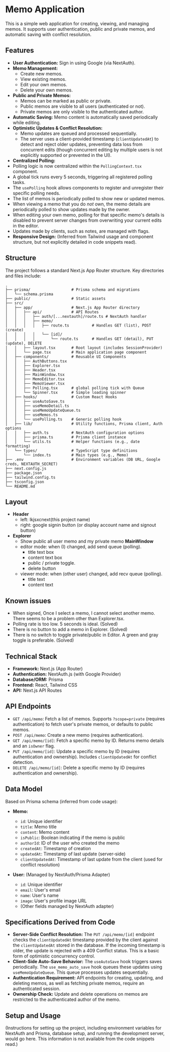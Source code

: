 # Memo Application

This is a simple web application for creating, viewing, and managing memos. It supports user authentication, public and private memos, and automatic saving with conflict resolution.

## Features

- **User Authentication:** Sign in using Google (via NextAuth).
- **Memo Management:**
  - Create new memos.
  - View existing memos.
  - Edit your own memos.
  - Delete your own memos.
- **Public and Private Memos:**
  - Memos can be marked as public or private.
  - Public memos are visible to all users (authenticated or not).
  - Private memos are only visible to the authenticated author.
- **Automatic Saving:** Memo content is automatically saved periodically while editing.
- **Optimistic Updates & Conflict Resolution:**
  - Memo updates are queued and processed sequentially.
  - The server uses a client-provided timestamp (`clientUpdatedAt`) to detect and reject older updates, preventing data loss from concurrent edits (though concurrent editing by multiple users is not explicitly supported or prevented in the UI).
- **Centralized Polling:**
 - Polling logic is now centralized within the `PollingContext.tsx` component.
 - A global tick runs every 5 seconds, triggering all registered polling tasks.
 - The `usePolling` hook allows components to register and unregister their specific polling needs.
 - The list of memos is periodically polled to show new or updated memos.
 - When viewing a memo that you do *not* own, the memo details are periodically polled to show updates made by the owner.
 - When editing your own memo, polling for that specific memo's details is disabled to prevent server changes from overwriting your current edits in the editor.
 - Updates made by clients, such as notes, are managed with flags.
- **Responsive Design:** (Inferred from Tailwind usage and component structure, but not explicitly detailed in code snippets read).

## Structure

The project follows a standard Next.js App Router structure. Key directories and files include:
```
.
├── prisma/                  # Prisma schema and migrations
│   └── schema.prisma
├── public/                  # Static assets
├── src/
│   ├── app/                 # Next.js App Router directory
│   │   ├── api/             # API Routes
│   │   │   ├── auth/[...nextauth]/route.ts # NextAuth handler
│   │   │   ├── memo/
│   │   │   │   ├── route.ts          # Handles GET (list), POST (create)
│   │   │   │   └── [id]/
│   │   │   │       └── route.ts      # Handles GET (detail), PUT (update), DELETE
│   │   ├── layout.tsx       # Root layout (includes SessionProvider)
│   │   └── page.tsx         # Main application page component
│   ├── components/          # Reusable UI Components
│   │   ├── AuthButtons.tsx
│   │   ├── Explorer.tsx
│   │   ├── Header.tsx
│   │   ├── MainWindow.tsx
│   │   ├── MemoEditor.tsx
│   │   ├── MemoViewer.tsx
│   │   ├── Polling.tsx      # global polling tick with Queue
│   │   └── Spinner.tsx      # Simple loading spinner
│   ├── hooks/               # Custom React Hooks
│   │   ├── useAutoSave.ts
│   │   ├── useMemoDetail.ts
│   │   ├── useMemoUpdateQueue.ts
│   │   ├── useMemos.ts
│   │   └── usePolling.ts    # Generic polling hook
│   ├── lib/                 # Utility functions, Prisma client, Auth options
│   │   ├── auth.ts          # NextAuth configuration options
│   │   ├── prisma.ts        # Prisma client instance
│   │   └── utils.ts         # Helper functions (e.g., date formatting)
│   └── types/               # TypeScript type definitions
│       └── index.ts         # Main types (e.g., Memo)
├── .env                     # Environment variables (DB URL, Google creds, NEXTAUTH_SECRET)
├── next.config.js
├── package.json
├── tailwind.config.ts
├── tsconfig.json
└── README.md
```

## Layout
- **Header** 
  - left: lkjsxcnext(this project name)
  - right: google signin button (or display account name and signout button)
- **Explorer**
  - Show public all user memo and my private memo
  **MainWindow** 
  - editor mode: when (I) changed, add send queue (polling).
    - title text box
    - content text box
    - public / private toggle.
    - delete button
  - viewer mode: when (other user) changed, add recv queue (polling).
    - title text 
    - content text

## Known issues
- When signed, Once I select a memo, I cannot select another memo. There seems to be a problem other than Explorer.tsx.
- Polling rate is too low. 5 seconds is ideal. (Solved)
- There is no button to add a memo in Explorer. (Solved)
- There is no switch to toggle private/public in Editor. A green and gray toggle is preferable. (Solved)

## Technical Stack

- **Framework:** Next.js (App Router)
- **Authentication:** NextAuth.js (with Google Provider)
- **Database/ORM:** Prisma
- **Frontend:** React, Tailwind CSS
- **API:** Next.js API Routes

## API Endpoints

- `GET /api/memo`: Fetch a list of memos. Supports `?scope=private` (requires authentication) to fetch user's private memos, or defaults to public memos.
- `POST /api/memo`: Create a new memo (requires authentication).
- `GET /api/memo/[id]`: Fetch a specific memo by ID. Returns memo details and an `isOwner` flag.
- `PUT /api/memo/[id]`: Update a specific memo by ID (requires authentication and ownership). Includes `clientUpdatedAt` for conflict detection.
- `DELETE /api/memo/[id]`: Delete a specific memo by ID (requires authentication and ownership).

## Data Model

Based on Prisma schema (inferred from code usage):

- **Memo:**
  - `id`: Unique identifier
  - `title`: Memo title
  - `content`: Memo content
  - `isPublic`: Boolean indicating if the memo is public
  - `authorId`: ID of the user who created the memo
  - `createdAt`: Timestamp of creation
  - `updatedAt`: Timestamp of last update (server-side)
  - `clientUpdatedAt`: Timestamp of last update from the client (used for conflict resolution)

- **User:** (Managed by NextAuth/Prisma Adapter)
  - `id`: Unique identifier
  - `email`: User's email
  - `name`: User's name
  - `image`: User's profile image URL
  - (Other fields managed by NextAuth adapter)

## Specifications Derived from Code

- **Server-Side Conflict Resolution:** The `PUT /api/memo/[id]` endpoint checks the `clientUpdatedAt` timestamp provided by the client against the `clientUpdatedAt` stored in the database. If the incoming timestamp is older, the update is rejected with a 409 Conflict status. This is a basic form of optimistic concurrency control.
- **Client-Side Auto-Save Behavior:** The `useAutoSave` hook triggers saves periodically. The `use_memo_auto_save` hook queues these updates using `useMemoUpdateQueue`. This queue processes updates sequentially.
- **Authentication Requirement:** API endpoints for creating, updating, and deleting memos, as well as fetching private memos, require an authenticated session.
- **Ownership Check:** Update and delete operations on memos are restricted to the authenticated author of the memo.

## Setup and Usage

(Instructions for setting up the project, including environment variables for NextAuth and Prisma, database setup, and running the development server, would go here. This information is not available from the code snippets read.)